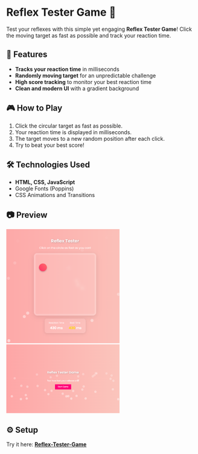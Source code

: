 # Reflex Tester Game 🎯

Test your reflexes with this simple yet engaging **Reflex Tester Game**! Click the moving target as fast as possible and track your reaction time.

## 🚀 Features
- **Tracks your reaction time** in milliseconds
- **Randomly moving target** for an unpredictable challenge
- **High score tracking** to monitor your best reaction time
- **Clean and modern UI** with a gradient background

## 🎮 How to Play
1. Click the circular target as fast as possible.
2. Your reaction time is displayed in milliseconds.
3. The target moves to a new random position after each click.
4. Try to beat your best score!

## 🛠️ Technologies Used
- **HTML, CSS, JavaScript**
- Google Fonts (Poppins)
- CSS Animations and Transitions

## 📷 Preview

<img src="https://raw.githubusercontent.com/rajnandiniini/Reflex-Tester-Game/main/images/ss1.png" width="300" height="auto">
<img src="https://raw.githubusercontent.com/rajnandiniini/Reflex-Tester-Game/main/images/ss2.png" width="300" height="auto">


## ⚙️ Setup  

Try it here: **[Reflex-Tester-Game](https://rajnandiniini.github.io/Reflex-Tester-Game/)**  

